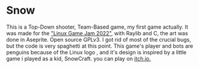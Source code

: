 # Snow
This is a Top-Down shooter, Team-Based game, my first game actually.
It was made for the <a href =https://itch.io/jam/linux-game-jam-2022>"Linux Game Jam 2022"</a>, with Raylib and C, the art was done in Aseprite.
Open source GPLv3. I got rid of most of the crucial bugs, but the code is very spaghetti at this point. 
This game's player and bots are penguins because of the Linux logo , and it's design is inspired by a little game i played as a kid, SnowCraft.
you can play on <a href = https://cosmicnomad.itch.io/snow>itch.io.</a>
